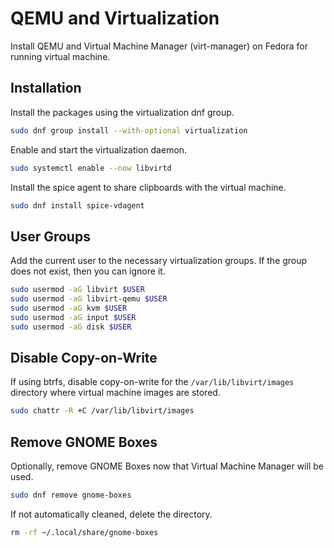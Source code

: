 # QEMU and Virtualization

Install QEMU and Virtual Machine Manager (virt-manager) on Fedora for running virtual machine.

## Installation

Install the packages using the virtualization dnf group.

```sh
sudo dnf group install --with-optional virtualization
```

Enable and start the virtualization daemon.

```sh
sudo systemctl enable --now libvirtd
```

Install the spice agent to share clipboards with the virtual machine.

```sh
sudo dnf install spice-vdagent
```

## User Groups

Add the current user to the necessary virtualization groups. If the group does not exist, then you can ignore it.

```sh
sudo usermod -aG libvirt $USER
sudo usermod -aG libvirt-qemu $USER
sudo usermod -aG kvm $USER
sudo usermod -aG input $USER
sudo usermod -aG disk $USER
```

## Disable Copy-on-Write

If using btrfs, disable copy-on-write for the `/var/lib/libvirt/images` directory where virtual machine images are stored.

```sh
sudo chattr -R +C /var/lib/libvirt/images
```

## Remove GNOME Boxes

Optionally, remove GNOME Boxes now that Virtual Machine Manager will be used.

```sh
sudo dnf remove gnome-boxes
```

If not automatically cleaned, delete the directory.

```sh
rm -rf ~/.local/share/gnome-boxes
```

